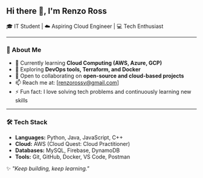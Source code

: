 ## Hi there 👋, I'm Renzo Ross  

🎓 IT Student | ☁️ Aspiring Cloud Engineer | 💻 Tech Enthusiast  

---

### 🚀 About Me
- 🔭 Currently learning **Cloud Computing (AWS, Azure, GCP)**  
- 🌱 Exploring **DevOps tools, Terraform, and Docker**  
- 👯 Open to collaborating on **open-source and cloud-based projects**  
- 📫 Reach me at: [renzorossv@gmail.com]  
- ⚡ Fun fact: I love solving tech problems and continuously learning new skills  

---

### 🛠️ Tech Stack
- **Languages:** Python, Java, JavaScript, C++  
- **Cloud:** AWS (Cloud Quest: Cloud Practitioner)  
- **Databases:** MySQL, Firebase, DynamoDB  
- **Tools:** Git, GitHub, Docker, VS Code, Postman

  
✨ *"Keep building, keep learning."*  
